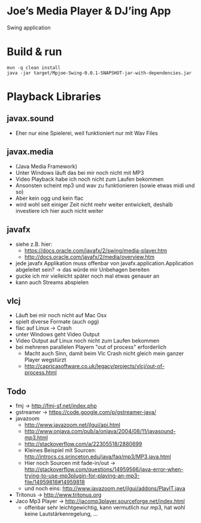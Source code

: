 Joe’s Media Player & DJ’ing App
===============================

Swing application

Build & run
===========

    mvn -q clean install
    java -jar target/Mpjoe-Swing-0.0.1-SNAPSHOT-jar-with-dependencies.jar


Playback Libraries
==================

javax.sound
-----------
- Eher nur eine Spielerei, weil funktioniert nur mit Wav Files

javax.media
-----------
- (Java Media Framework)
- Unter Windows läuft das bei mir noch nicht mit MP3
- Video Playback habe ich noch nicht zum Laufen bekommen
- Ansonsten scheint mp3 und wav zu funktionieren (sowie etwas midi und so)
- Aber kein ogg und kein flac
- wird wohl seit einiger Zeit nicht mehr weiter entwickelt, deshalb investiere ich hier auch nicht weiter

javafx
------
- siehe z.B. hier:
  - https://docs.oracle.com/javafx/2/swing/media-player.htm
  - http://docs.oracle.com/javafx/2/media/overview.htm
- jede javafx Applikation muss offenbar von javafx.application.Application abgeleitet sein? -> das würde mir Unbehagen bereiten
- gucke ich mir vielleicht später noch mal etwas genauer an
- kann auch Streams abspielen

vlcj
----
- Läuft bei mir noch nicht auf Mac Osx
- spielt diverse Formate (auch ogg)
- flac auf Linux -> Crash
- unter Windows geht Video Output
- Video Output auf Linux noch nicht zum Laufen bekommen
- bei mehreren parallelen Playern "out of process" erforderlich
  - Macht auch Sinn, damit beim Vlc Crash nicht gleich mein ganzer Player wegstürzt
  - http://capricasoftware.co.uk/legacy/projects/vlcj/out-of-process.html

Todo
----
- fmj → http://fmj-sf.net/index.php
- gstreamer → https://code.google.com/p/gstreamer-java/
- javazoom
  - http://www.javazoom.net/jlgui/api.html
  - http://www.onjava.com/pub/a/onjava/2004/08/11/javasound-mp3.html
  - http://stackoverflow.com/a/22305518/2880699
  - Kleines Beispiel mit Sourcen: http://introcs.cs.princeton.edu/java/faq/mp3/MP3.java.html
  - Hier noch Sourcen mit fade-in/out -> http://stackoverflow.com/questions/14959566/java-error-when-trying-to-use-mp3plugin-for-playing-an-mp3-file/14959818#14959818
  - und noch eins: http://www.javazoom.net/jlgui/addons/PlayIT.java
- Tritonus → http://www.tritonus.org
- Jaco Mp3 Player → http://jacomp3player.sourceforge.net/index.html
  - offenbar sehr leichtgewichtig, kann vermutlich nur mp3, hat wohl keine Lautstärkenregelung, ...